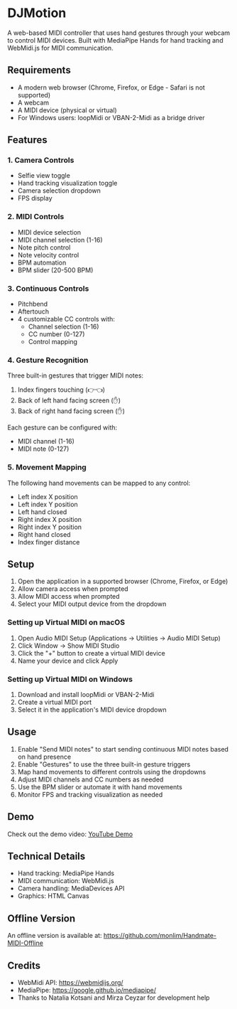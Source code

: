 # DJMotion

A web-based MIDI controller that uses hand gestures through your webcam to control MIDI devices. Built with MediaPipe Hands for hand tracking and WebMidi.js for MIDI communication.

## Requirements

- A modern web browser (Chrome, Firefox, or Edge - Safari is not supported)
- A webcam
- A MIDI device (physical or virtual)
- For Windows users: loopMidi or VBAN-2-Midi as a bridge driver

## Features

### 1. Camera Controls
- Selfie view toggle
- Hand tracking visualization toggle
- Camera selection dropdown
- FPS display

### 2. MIDI Controls
- MIDI device selection
- MIDI channel selection (1-16)
- Note pitch control
- Note velocity control
- BPM automation
- BPM slider (20-500 BPM)

### 3. Continuous Controls
- Pitchbend
- Aftertouch
- 4 customizable CC controls with:
  - Channel selection (1-16)
  - CC number (0-127)
  - Control mapping

### 4. Gesture Recognition
Three built-in gestures that trigger MIDI notes:
1. Index fingers touching (👉👈)
2. Back of left hand facing screen (✋)
3. Back of right hand facing screen (✋)

Each gesture can be configured with:
- MIDI channel (1-16)
- MIDI note (0-127)

### 5. Movement Mapping
The following hand movements can be mapped to any control:
- Left index X position
- Left index Y position
- Left hand closed
- Right index X position
- Right index Y position
- Right hand closed
- Index finger distance

## Setup

1. Open the application in a supported browser (Chrome, Firefox, or Edge)
2. Allow camera access when prompted
3. Allow MIDI access when prompted
4. Select your MIDI output device from the dropdown

### Setting up Virtual MIDI on macOS
1. Open Audio MIDI Setup (Applications → Utilities → Audio MIDI Setup)
2. Click Window → Show MIDI Studio
3. Click the "+" button to create a virtual MIDI device
4. Name your device and click Apply

### Setting up Virtual MIDI on Windows
1. Download and install loopMidi or VBAN-2-Midi
2. Create a virtual MIDI port
3. Select it in the application's MIDI device dropdown

## Usage

1. Enable "Send MIDI notes" to start sending continuous MIDI notes based on hand presence
2. Enable "Gestures" to use the three built-in gesture triggers
3. Map hand movements to different controls using the dropdowns
4. Adjust MIDI channels and CC numbers as needed
5. Use the BPM slider or automate it with hand movements
6. Monitor FPS and tracking visualization as needed

## Demo

Check out the demo video: [YouTube Demo](https://youtu.be/H97t17Q_BbM)

## Technical Details

- Hand tracking: MediaPipe Hands
- MIDI communication: WebMidi.js
- Camera handling: MediaDevices API
- Graphics: HTML Canvas

## Offline Version

An offline version is available at: https://github.com/monlim/Handmate-MIDI-Offline

## Credits

- WebMidi API: https://webmidijs.org/
- MediaPipe: https://google.github.io/mediapipe/
- Thanks to Natalia Kotsani and Mirza Ceyzar for development help
